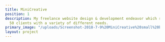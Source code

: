 ```yaml
---
title: MiniCreative
position: 1
description: My freelance website design & development endeavor which served over
  50 clients with a variety of different needs.
primary_image: "/uploads/Screenshot-2018-7-9%20MiniCreative%20small%20business%20web%20design%20in%20Waxhaw%20and%20Charlotte,%20NC.png"
layout: project
---
```


